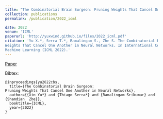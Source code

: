 ```yaml
---
title: "The Combinatorial Brain Surgeon: Pruning Weights That Cancel One Another in Neural Networks"
collection: publications
permalink: /publication/2022_icml

date: 2022
venue: 'ICML'
paperurl: 'http://yuxwind.github.io/files/2022_icml.pdf'
citation: 'Yu X.*, Serra T.*, Ramalingam S., Zhe S. The Combinatorial Brain Surgeon: Pruning
Weights That Cancel One Another in Neural Networks. In International Conference on
Machine Learning (ICML 2022).'
---
```

<!--- excerpt: 'This paper is about the number 3. The number 4 is left for future work.' --->
<!--- This paper is about the number 3. The number 4 is left for future work. --->

<!--- [Download paper here](http://yuxwind.github.io/files/pruning-nips2021.pdf) 

Recommended citation: Serra, T., Kumar, A. and Ramalingam, S., 2021. Scaling Up Exact Neural Network
Compression by ReLU Stability. arXiv preprint arXiv:2102.07804. --->
[Paper](http://yuxwind.github.io/files/2022_icml.pdf) 

Bibtex:
```
@inproceedings{yu2022cbs,
  title={The Combinatorial Brain Surgeon:
Pruning Weights That Cancel One Another in Neural Networks},
  author={{Xin Yu*} and {Thiago Serra*} and {Ramalingam Srikumar} and {Shandian  Zhe}},
  booktitle={ICML},
  year={2022}
}
```
